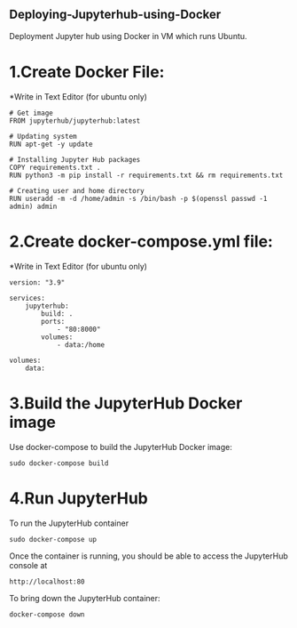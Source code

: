 ## Deploying-Jupyterhub-using-Docker
Deployment Jupyter hub using Docker in VM which runs Ubuntu.
# 1.Create Docker File:
*Write in Text Editor (for ubuntu only)
```
# Get image
FROM jupyterhub/jupyterhub:latest

# Updating system
RUN apt-get -y update

# Installing Jupyter Hub packages
COPY requirements.txt .
RUN python3 -m pip install -r requirements.txt && rm requirements.txt

# Creating user and home directory
RUN useradd -m -d /home/admin -s /bin/bash -p $(openssl passwd -1 admin) admin
```

# 2.Create docker-compose.yml file:
*Write in Text Editor (for ubuntu only)
```
version: "3.9"

services:
    jupyterhub:
        build: .
        ports:
            - "80:8000"
        volumes:
            - data:/home

volumes:
    data:
```
# 3.Build the JupyterHub Docker image
Use docker-compose to build the JupyterHub Docker image:
```
sudo docker-compose build
```
# 4.Run JupyterHub
To run the JupyterHub container
```
sudo docker-compose up 
```
Once the container is running, you should be able to access the JupyterHub console at
```
http://localhost:80
```
To bring down the JupyterHub container:
```
docker-compose down
```
